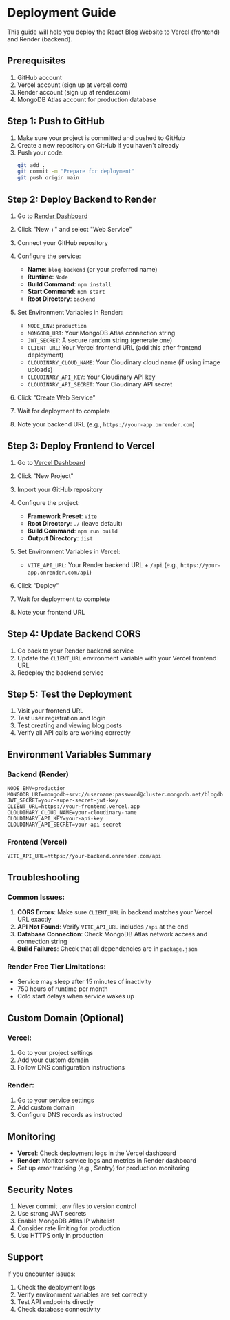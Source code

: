 # Deployment Guide

This guide will help you deploy the React Blog Website to Vercel (frontend) and Render (backend).

## Prerequisites

1. GitHub account
2. Vercel account (sign up at vercel.com)
3. Render account (sign up at render.com)
4. MongoDB Atlas account for production database

## Step 1: Push to GitHub

1. Make sure your project is committed and pushed to GitHub
2. Create a new repository on GitHub if you haven't already
3. Push your code:
   ```bash
   git add .
   git commit -m "Prepare for deployment"
   git push origin main
   ```

## Step 2: Deploy Backend to Render

1. Go to [Render Dashboard](https://dashboard.render.com/)
2. Click "New +" and select "Web Service"
3. Connect your GitHub repository
4. Configure the service:
   - **Name**: `blog-backend` (or your preferred name)
   - **Runtime**: `Node`
   - **Build Command**: `npm install`
   - **Start Command**: `npm start`
   - **Root Directory**: `backend`

5. Set Environment Variables in Render:
   - `NODE_ENV`: `production`
   - `MONGODB_URI`: Your MongoDB Atlas connection string
   - `JWT_SECRET`: A secure random string (generate one)
   - `CLIENT_URL`: Your Vercel frontend URL (add this after frontend deployment)
   - `CLOUDINARY_CLOUD_NAME`: Your Cloudinary cloud name (if using image uploads)
   - `CLOUDINARY_API_KEY`: Your Cloudinary API key
   - `CLOUDINARY_API_SECRET`: Your Cloudinary API secret

6. Click "Create Web Service"
7. Wait for deployment to complete
8. Note your backend URL (e.g., `https://your-app.onrender.com`)

## Step 3: Deploy Frontend to Vercel

1. Go to [Vercel Dashboard](https://vercel.com/dashboard)
2. Click "New Project"
3. Import your GitHub repository
4. Configure the project:
   - **Framework Preset**: `Vite`
   - **Root Directory**: `./` (leave default)
   - **Build Command**: `npm run build`
   - **Output Directory**: `dist`

5. Set Environment Variables in Vercel:
   - `VITE_API_URL`: Your Render backend URL + `/api` (e.g., `https://your-app.onrender.com/api`)

6. Click "Deploy"
7. Wait for deployment to complete
8. Note your frontend URL

## Step 4: Update Backend CORS

1. Go back to your Render backend service
2. Update the `CLIENT_URL` environment variable with your Vercel frontend URL
3. Redeploy the backend service

## Step 5: Test the Deployment

1. Visit your frontend URL
2. Test user registration and login
3. Test creating and viewing blog posts
4. Verify all API calls are working correctly

## Environment Variables Summary

### Backend (Render)
```
NODE_ENV=production
MONGODB_URI=mongodb+srv://username:password@cluster.mongodb.net/blogdb
JWT_SECRET=your-super-secret-jwt-key
CLIENT_URL=https://your-frontend.vercel.app
CLOUDINARY_CLOUD_NAME=your-cloudinary-name
CLOUDINARY_API_KEY=your-api-key
CLOUDINARY_API_SECRET=your-api-secret
```

### Frontend (Vercel)
```
VITE_API_URL=https://your-backend.onrender.com/api
```

## Troubleshooting

### Common Issues:

1. **CORS Errors**: Make sure `CLIENT_URL` in backend matches your Vercel URL exactly
2. **API Not Found**: Verify `VITE_API_URL` includes `/api` at the end
3. **Database Connection**: Check MongoDB Atlas network access and connection string
4. **Build Failures**: Check that all dependencies are in `package.json`

### Render Free Tier Limitations:
- Service may sleep after 15 minutes of inactivity
- 750 hours of runtime per month
- Cold start delays when service wakes up

## Custom Domain (Optional)

### Vercel:
1. Go to your project settings
2. Add your custom domain
3. Follow DNS configuration instructions

### Render:
1. Go to your service settings
2. Add custom domain
3. Configure DNS records as instructed

## Monitoring

- **Vercel**: Check deployment logs in the Vercel dashboard
- **Render**: Monitor service logs and metrics in Render dashboard
- Set up error tracking (e.g., Sentry) for production monitoring

## Security Notes

1. Never commit `.env` files to version control
2. Use strong JWT secrets
3. Enable MongoDB Atlas IP whitelist
4. Consider rate limiting for production
5. Use HTTPS only in production

## Support

If you encounter issues:
1. Check the deployment logs
2. Verify environment variables are set correctly
3. Test API endpoints directly
4. Check database connectivity

